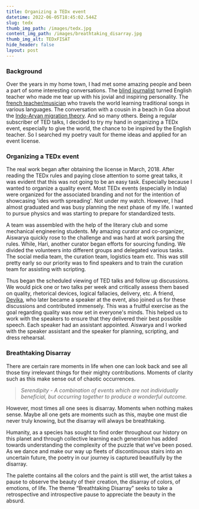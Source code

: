 ```yaml
---
title: Organizing a TEDx event
datetime: 2022-06-05T18:45:02.544Z
slug: tedx
thumb_img_path: /images/tedx.jpg
content_img_path: /images/breathtaking_disarray.jpg
thumb_img_alt: TEDxFISAT
hide_header: false
layout: post
---
```

### Background

Over the years in my home town, I had met some amazing people and been a part of some interesting conversations. The [blind journalist](https://www.youtube.com/watch?v=yUyYmZaAhqM) turned English teacher who made me tear up with his jovial and inspiring personality. The [french teacher/musician](https://www.youtube.com/watch?v=_mam3EJoTSQ) who travels the world learning traditional songs in various languages. The conversation with a cousin in a beach in Goa about the [Indo-Aryan migration theory](https://www.youtube.com/watch?v=LEYV7dJaunY). And so many others. Being a regular subscriber of TED talks, I decided to try my hand in organizing a TEDx event, especially to give the world, the chance to be inspired by the English teacher. So I searched my poetry vault for theme ideas and applied for an event license. 

### Organizing a TEDx event

The real work began after obtaining the license in March, 2018. After reading the TEDx rules and paying close attention to some great talks, it was evident that this was not going to be an easy task. Especially because I wanted to organize a quality event. Most TEDx events (especially in India) were organized for the associated branding and not for the intention of showcasing 'ides worth spreading'. Not under my watch. However, I had almost graduated and was busy planning the next phase of my life. I wanted to pursue physics and was starting to prepare for standardized tests. 

A team was assembled with the help of the literary club and some mechanical engineering students. My amazing curator and co-organizer, Aiswarya quickly rose to the challenge and was hard at work parsing the rules.  While, Hari, another curator began efforts for sourcing funding. We divided the volunteers into different groups and delegated various tasks. The social media team, the curation team, logistics team etc. This was still pretty early so our priority was to find speakers and to train the curation team for assisting with scripting. 

Thus began the scheduled viewing of TED talks and follow up discussions. We would pick one or two talks per week and critically assess them based on quality, rhetorical devices, logical fallacies, delivery, etc. A friend, [Devika](https://www.youtube.com/watch?v=Gc0agFucJ_o), who later became a speaker at the event, also joined us for these discussions and contributed immensely. This was a fruitful exercise as the goal regarding quality was now set in everyone's minds. This helped us to work with the speakers to ensure that they delivered their best possible speech. Each speaker had an assistant appointed. Aiswarya and I worked with the speaker assistant and the speaker for planning, scripting, and dress rehearsal.

### Breathtaking Disarray

There are certain rare moments in life when one can look back and see all those tiny irrelevant things for their mighty contributions. Moments of clarity such as this make sense out of chaotic occurrences.

> *Serendipity - A combination of events which are not individually beneficial, but occurring together to produce a wonderful outcome.*

However, most times all one sees is disarray. Moments when nothing makes sense. Maybe all one gets are moments such as this, maybe one must die never truly knowing, but the disarray will always be breathtaking.

Humanity, as a species has sought to find order throughout our history on this planet and through collective learning each generation has added towards understanding the complexity of the puzzle that we’ve been posed. As we dance and make our way up fleets of discontinuous stairs into an uncertain future, the poetry in our journey is captured beautifully by the disarray.

The palette contains all the colors and the paint is still wet, the artist takes a pause to observe the beauty of their creation, the disarray of colors, of emotions, of life. The theme “Breathtaking Disarray” seeks to take a retrospective and introspective pause to appreciate the beauty in the absurd.